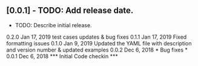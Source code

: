 ## [0.0.1] - TODO: Add release date.

* TODO: Describe initial release.

0.2.0	Jan 17, 2019 test cases updates & bug fixes
0.1.1	Jan 17, 2019 Fixed formatting issues
0.1.0	Jan 9, 2019	 Updated the YAML file with description and version number & updated examples
0.0.2	Dec 6, 2018	 * Bug fixes *
0.0.1	Dec 6, 2018	 *** Initial Code checkin ***